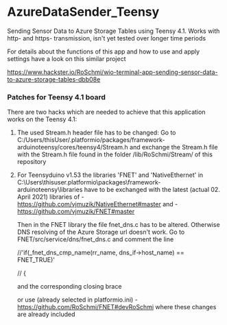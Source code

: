 # AzureDataSender_Teensy

Sending Sensor Data to Azure Storage Tables using Teensy 4.1.
Works with http- and https- transmission, isn't yet tested over longer time periods

For details about the functions of this app and how to use and apply settings have a look on this similar project

https://www.hackster.io/RoSchmi/wio-terminal-app-sending-sensor-data-to-azure-storage-tables-dbb08e

### Patches for Teensy 4.1 board
There are two hacks which are needed to achieve that this application works on the Teensy 4.1:
1) The used Stream.h header file has to be changed:
   Go to C:/Users/thisUser/.platformio/packages/framework-arduinoteensy/cores/teensy4/Stream.h
   and exchange the Stream.h file with the Stream.h file found in the folder /lib/RoSchmi/Stream/ of this repository
   
2) For Teensyduino v1.53 the libraries 'FNET' and 'NativeEthernet' in C:\Users\thisuser\.platformio\packages\framework-arduinoteensy\libraries have to be exchanged with the latest (actual 02. April 2021) libraries of 
   -https://github.com/vjmuzik/NativeEthernet#master
   and -https://github.com/vjmuzik/FNET#master 
   
   Then in the FNET library the file fnet_dns.c has to be altered. Otherwise DNS resolving of the Azure Storage url doesn't work.
   Go to  FNET/src/service/dns/fnet_dns.c and comment the line
   
   //'if(_fnet_dns_cmp_name(rr_name, dns_if->host_name) == FNET_TRUE)'
   
   // {
   
   and the corresponding closing brace

   or use (already selected in platformio.ini)
   -https://github.com/RoSchmi/FNET#devRoSchmi
   where these changes are already included
   
  
